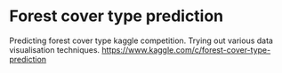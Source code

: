 # Forest cover type prediction
Predicting forest cover type kaggle competition. Trying out various data visualisation techniques.
https://www.kaggle.com/c/forest-cover-type-prediction
